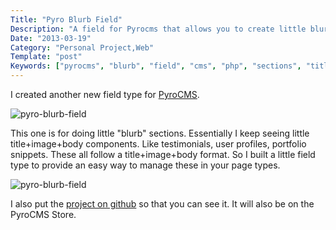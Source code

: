 ```yaml
---
Title: "Pyro Blurb Field"
Description: "A field for Pyrocms that allows you to create little blurbs in a list"
Date: "2013-03-19"
Category: "Personal Project,Web"
Template: "post"
Keywords: ["pyrocms", "blurb", "field", "cms", "php", "sections", "title", "link", "website", "body", "content", "text"]
---
```


I created another new field type for [PyroCMS](http://pyrocms.com "PyroCMS Website").

<div class="center">
  <img alt="pyro-blurb-field" src="/images/Screen-Shot-2013-03-13-at-3.38.39-PM.png" >
</div>

This one is for doing little "blurb" sections. Essentially I keep seeing little title+image+body components. Like testimonials, user profiles, portfolio snippets. These all follow a title+image+body format. So I built a little field type to provide an easy way to manage these in your page types.

<div class="center">
  <img alt="pyro-blurb-field" src="/images/Screen-Shot-2013-03-13-at-3.38.21-PM.png" >
</div>

I also put the [project on github](https://github.com/james2doyle/pyro-blurb-field "pyro-blurb field github") so that you can see it. It will also be on the PyroCMS Store.
